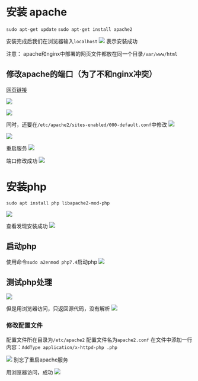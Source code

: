 
# 安装 apache 

```sudo apt-get update```
```sudo apt-get install apache2```

安装完成后我们在浏览器输入```localhost```
![](resources/2023-01-03-16-48-03.png)
表示安装成功

注意：
apache和nginx中部署的网页文件都放在同一个目录```/var/www/html```

## 修改apache的端口（为了不和nginx冲突）

[网页链接](https://blog.csdn.net/haitunmin/article/details/74931617)

![](resources/2023-01-03-22-16-29.png)

![](resources/2023-01-03-22-18-08.png)

同时，还要在```/etc/apache2/sites-enabled/000-default.conf```中修改
![](resources/2023-01-03-22-19-21.png)

![](resources/2023-01-03-22-20-24.png)

重启服务
![](resources/2023-01-03-22-21-47.png)

端口修改成功
![](resources/2023-01-03-22-22-24.png)

# 安装php

```sudo apt install php libapache2-mod-php```

![](resources/2023-01-03-16-54-40.png)

查看发现安装成功
![](resources/2023-01-03-17-08-22.png)

## 启动php

使用命令```sudo a2enmod php7.4```启动php
![](resources/2023-01-03-17-11-17.png)


## 测试php处理

![](resources/2023-01-03-17-03-46.png)

但是用浏览器访问，只返回源代码，没有解析
![](resources/2023-01-03-17-04-12.png)

### 修改配置文件

配置文件所在目录为```/etc/apache2```
配置文件名为```apache2.conf```
在文件中添加一行内容：```AddType application/x-httpd-php .php```

![](resources/2023-01-03-17-26-10.png)
别忘了重启apache服务

用浏览器访问，成功
![](resources/2023-01-03-17-28-41.png)

